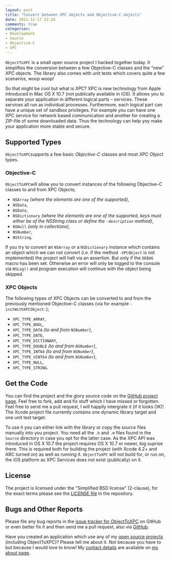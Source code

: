 ```yaml
---
layout: post
title: "Convert between XPC objects and Objective-C objects"
date: 2011-12-17 22:24
comments: true
categories:
- Development
- Source
- Objective-C
- XPC
---
```


`ObjectToXPC` is a small open source project I hacked together today. It simplifies the conversion between a few Objective-C classes and the "new” _XPC_ objects. The library also comes with unit tests which covers quite a few scenarios, woop woop!

So that might be cool but what is _XPC_? XPC is new technology from Apple introduced in Mac OS X 10.7 (not publically available in iOS). It allows you to separate your application in different logical parts – services. These services all run as individual processes. Furthermore, each logical part can have a unique set of sandbox privileges. For example you can have one XPC service for network based communication and another for creating a ZIP-file of some downloaded data. Thus the technology can help yoy make your application more stable and secure.


## Supported Types ##
`ObjectToXPC`supports a few basic _Objective-C_ classes and most _XPC Object_ types.

### Objective-C ###
`ObjectToXPC`will allow you to convert instances of the following Objective-C classes to and from XPC Objects;

- `NSArray` <span class="meta">_(where the elements are one of the supported)_</span>,
- `NSData`,
- `NSDate`,
- `NSDictionary` <span class="meta">_(where the elements are one of the supported, keys must either be of the NSString class or define the `-description` method)_</span>,
- `NSNull` <span class="meta">_(only in collections)_</span>,
- `NSNumber`,
- `NSString`.

If you try to convert an `NSArray` or a `NSDictionary` instance which contains an object which we can not convert (_i.e._ if the method `-XPCObject` is not implemented) the project will halt via an assertion. But only if the `DEBUG` macro has been set. Otherwise an error will only be logged to the console via `NSLog()` and program execution will continue with the object being skipped.

### XPC Objects ###
The following types of XPC Objects can be converted to and from the previously mentioned Objective-C classes (via for example `-initWithXPCObject:`);

- `XPC_TYPE_ARRAY`,
- `XPC_TYPE_BOOL`,
- `XPC_TYPE_DATA` <span class="meta">_(to and from `NSNumber`)_</span>,
- `XPC_TYPE_DATE`,
- `XPC_TYPE_DICTIONARY`,
- `XPC_TYPE_DOUBLE` <span class="meta">_(to and from `NSNumber`)_</span>,
- `XPC_TYPE_INT64` <span class="meta">_(to and from `NSNumber`)_</span>,
- `XPC_TYPE_UINT64` <span class="meta">_(to and from `NSNumber`)_</span>,
- `XPC_TYPE_NULL`,
- `XPC_TYPE_STRING`.


## Get the Code ##
You can find the project and the glory source code on the [GitHub project page](https://github.com/rastersize/ObjectToXPC). Feel free to fork, add and fix stuff which I have missed or forgotten. Feel free to send me a pull request, I will happily intergrate it (if it looks OK)! The Xcode project file currently contains one dynamic library target and one unit test target.

To use it you can either link with the library or copy the source files manually into you project. You need all the `.h` and `.m` files found in the `Source` directory in case you opt for the latter case. As the XPC API was introduced in OS X 10.7 the project requires OS X 10.7 or newer, big suprise there. This is required both for building the project (with Xcode 4.2+ and ARC turned on) as well as running it. `ObjectToXPC` will not build for, or run on, the iOS platform as XPC Services does not exist (publically) on it.

## License ##
The project is licensed under the "Simplified BSD license" (2-clause), for the exact terms please see the [LICENSE file](https://github.com/rastersize/ObjectToXPC/blob/master/LICENSE) in the repository.

## Bugs and Other Reports ##
Please file any bug reports in the [issue tracker for ObjectToXPC](https://github.com/rastersize/ObjectToXPC/issues) on GitHub or even better fix it and then send me a pull request, also via [GitHub](https://github.com/).

Have you created an application which use any of my [open source projects](https://github.com/rastersize) (including ObjectToXPC)? Please tell me about it. Not because you have to but because I would love to know! My [contact details](/about) are available on [my about page](/about). 

